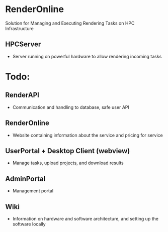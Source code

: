 # RenderOnline
Solution for Managing and Executing Rendering Tasks on HPC Infrastructure

## HPCServer
- Server running on powerful hardware to allow rendering incoming tasks

# Todo:

## RenderAPI
- Communication and handling to database, safe user API

## RenderOnline
- Website containing information about the service and pricing for service

## UserPortal + Desktop Client (webview)
- Manage tasks, upload projects, and download results

## AdminPortal
- Management portal

## Wiki
- Information on hardware and software architecture, and setting up the software locally

